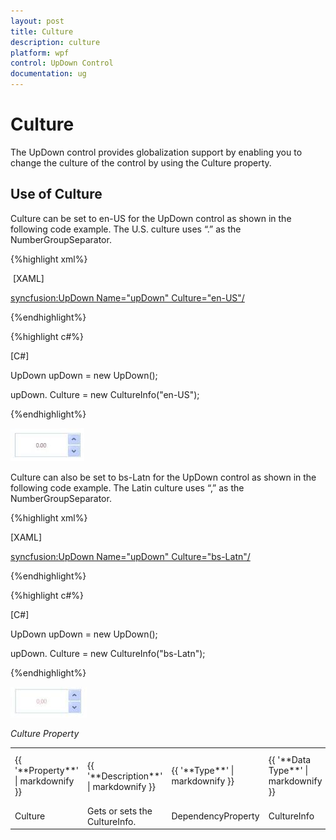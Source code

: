```yaml
---
layout: post
title: Culture
description: culture
platform: wpf
control: UpDown Control
documentation: ug
---
```


# Culture

The UpDown control provides globalization support by enabling you to change the culture of the control by using the Culture property.

## Use of Culture

Culture can be set to en-US for the UpDown control as shown in the following code example. The U.S. culture uses “.” as the NumberGroupSeparator.

{%highlight xml%}

 [XAML]

<syncfusion:UpDown Name="upDown" Culture="en-US"/>

{%endhighlight%}


{%highlight c#%}

[C#]

UpDown upDown = new UpDown();


upDown. Culture = new CultureInfo("en-US");

{%endhighlight%}

![](Culture_images/Culture_img1.jpeg)



Culture can also be set to bs-Latn for the UpDown control as shown in the following code example. The Latin culture uses “,” as the NumberGroupSeparator.

{%highlight xml%}

[XAML]

<syncfusion:UpDown Name="upDown" Culture="bs-Latn"/>

{%endhighlight%}

{%highlight c#%}

[C#]

UpDown upDown = new UpDown();

upDown. Culture = new CultureInfo("bs-Latn");

{%endhighlight%}

![](Culture_images/Culture_img2.jpeg)



_Culture Property_

<table>
<tr>
<td>
{{ '**Property**' | markdownify }}</td><td>
{{ '**Description**' | markdownify }}</td><td>
{{ '**Type**' | markdownify }}</td><td>
{{ '**Data Type**' | markdownify }}</td><td>
{{ '**Reference links**' | markdownify }}</td></tr>
<tr>
<td>
Culture</td><td>
Gets or sets the CultureInfo.</td><td>
DependencyProperty</td><td>
CultureInfo</td><td>
Not applicable.</td></tr>
</table>


